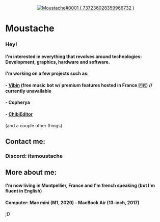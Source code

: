 <p align="center">
  <a href="https://discord.com/users/737236028359966732">
     <img src="https://discord.c99.nl/widget/theme-4/737236028359966732.png" alt="Moustache#0001 ( 737236028359966732 )"/>
       </a>
</p>

# Moustache

### Hey!
#### I'm interested in everything that revolves around technologies: Development, graphics, hardware and software.
#### I'm working on a few projects such as:

#### - [Vibin](https://vibin.moustash.dev) (free music bot w/ premium features hosted in France 🇫🇷) // currently unavailable
#### - Copherya
#### - [ChibiEditor](https://chibieditor.ml)
(and a couple other things)

## Contact me:

### Discord: itsmoustache

## More about me:

#### I'm now living in Montpellier, France and I'm french speaking (but I'm fluent in English)
#### Computer: Mac mini (M1, 2020) - MacBook Air (13-inch, 2017)

###### ;D
